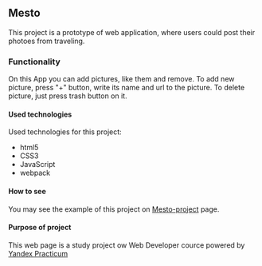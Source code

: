 ## Mesto
This project is a prototype of web application, where users could post their photoes from traveling.

### Functionality
On this App you can add pictures, like them and remove.
To add new picture, press "+" button, write its name and url to the picture.
To delete picture, just press trash button on it.

#### Used technologies
Used technologies for this project:
  - html5
  - CSS3
  - JavaScript
  - webpack

#### How to see
You may see the example of this project on [Mesto-project](https://lev-stas.github.io/mesto-project/) page.

#### Purpose of project
This web page is a study project ow Web Developer cource powered by [Yandex Practicum](https://practicum.yandex.ru)



